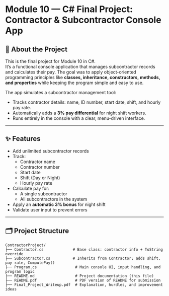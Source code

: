 # Module 10 — C# Final Project: Contractor & Subcontractor Console App

## 📌 About the Project
This is the final project for Module 10 in C#.  
It’s a functional console application that manages subcontractor records and calculates their pay. The goal was to apply object-oriented programming principles like **classes, inheritance, constructors, methods, and properties** while keeping the program simple and easy to use.

The app simulates a subcontractor management tool:
- Tracks contractor details: name, ID number, start date, shift, and hourly pay rate.
- Automatically adds a **3% pay differential** for night shift workers.
- Runs entirely in the console with a clear, menu-driven interface.

---

## ✨ Features
- Add unlimited subcontractor records
- Track:
  - Contractor name
  - Contractor number
  - Start date
  - Shift (Day or Night)
  - Hourly pay rate
- Calculate pay for:
  - A single subcontractor
  - All subcontractors in the system
- Apply an **automatic 3% bonus** for night shift
- Validate user input to prevent errors

---

## 🗂 Project Structure
```plaintext
ContractorProject/
├── Contractor.cs             # Base class: contractor info + ToString override
├── Subcontractor.cs          # Inherits from Contractor; adds shift, pay rate, ComputePay()
├── Program.cs                 # Main console UI, input handling, and program logic
├── README.md                  # Project documentation (this file)
├── README.pdf                 # PDF version of README for submission
├── Final_Project_Writeup.pdf  # Explanation, hurdles, and improvement ideas

